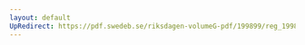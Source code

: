 ```yaml
---
layout: default
UpRedirect: https://pdf.swedeb.se/riksdagen-volumeG-pdf/199899/reg_199899/reg_199899_0085.pdf
---
```

